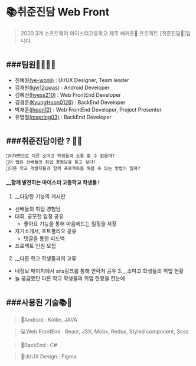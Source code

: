 # 📚취준진담 Web Front
>2020 3개 소프트웨어 마이스터고등학교 제주 해커톤🌊 프로젝트 [취준진담🍻]입니다.
#

###팀원👩‍💻👨‍💻
-----------------------------------------
- 진예원[(ye-wonii)](https://github.com/ye-wonii) : UI/UX Designer, Team leader
- 김재원[(kjw12qwas)](https://github.com/kjw12qwas) : Android Developer
- 김혜선[(hyess210)](https://github.com/hyess210) : Web FrontEnd Developer
- 김경훈[(KyungHoon0126)](https://github.com/KyungHoon0126) : BackEnd Developer
- 박재훈[(jhoon12)](https://github.com/jhoon12) : Web FrontEnd Developer, Project Presenter
- 유명철[(mspring03)](https://github.com/mspring03) : BackEnd Developer
#

###취준진담이란 ? 🤷‍♂️
-----------------------------------------
```
🌠비대면으로 다른 소마고 학생들과 소통 할 수 없을까?
🌠더 많은 선배들의 취업 경험담을 듣고 싶다!
🌠다른 학교 개발자들과 함께 프로젝트를 해볼 수 있는 방법이 뭘까?
```

#### __함께 발전하는 마이스터 고등학교 학생들 !
1. __다양한 기능의 게시판
  + 선배들의 취업 경험담
  + 대회, 공모전 일정 공유
    + 좋아요 기능을 통해 마음에드는 일정을 저장
  + 자기소개서, 포트폴리오 공유
    + 댓글을 통한 피드백
  + 프로젝트 인원 모집
2. __다른 학교 학생들과의 교류
  + 내정보 페이지에서 sns링크를 통해 연락처 공유
3.__소마고 학생들의 취업 현황
  + 늘 궁금했던 다른 학교 학생들의 취업 현황을 한눈에

#

###사용된 기술📚📝
-----------------------------------------
> 📱Android : Kotlin, JAVA

> 💻Web FrontEnd : React, JSX, Mobx, Redux, Styled component, Scss

> 🔋BackEnd : C#

> 🎨UI/UX Design : Figma
  
  
  
  
  
